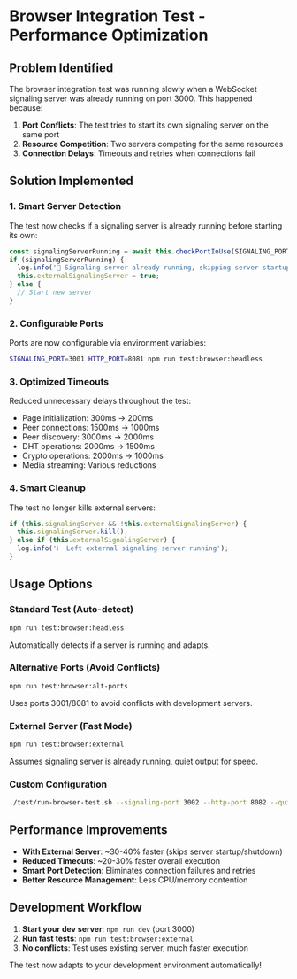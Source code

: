 # Browser Integration Test - Performance Optimization

## Problem Identified

The browser integration test was running slowly when a WebSocket signaling server was already running on port 3000. This happened because:

1. **Port Conflicts**: The test tries to start its own signaling server on the same port
2. **Resource Competition**: Two servers competing for the same resources  
3. **Connection Delays**: Timeouts and retries when connections fail

## Solution Implemented

### 1. **Smart Server Detection**
The test now checks if a signaling server is already running before starting its own:

```javascript
const signalingServerRunning = await this.checkPortInUse(SIGNALING_PORT);
if (signalingServerRunning) {
  log.info('🔄 Signaling server already running, skipping server startup');
  this.externalSignalingServer = true;
} else {
  // Start new server
}
```

### 2. **Configurable Ports**
Ports are now configurable via environment variables:

```bash
SIGNALING_PORT=3001 HTTP_PORT=8081 npm run test:browser:headless
```

### 3. **Optimized Timeouts**
Reduced unnecessary delays throughout the test:

- Page initialization: 300ms → 200ms
- Peer connections: 1500ms → 1000ms  
- Peer discovery: 3000ms → 2000ms
- DHT operations: 2000ms → 1500ms
- Crypto operations: 2000ms → 1000ms
- Media streaming: Various reductions

### 4. **Smart Cleanup**
The test no longer kills external servers:

```javascript
if (this.signalingServer && !this.externalSignalingServer) {
  this.signalingServer.kill();
} else if (this.externalSignalingServer) {
  log.info('ℹ️  Left external signaling server running');
}
```

## Usage Options

### Standard Test (Auto-detect)
```bash
npm run test:browser:headless
```
Automatically detects if a server is running and adapts.

### Alternative Ports (Avoid Conflicts)
```bash
npm run test:browser:alt-ports
```
Uses ports 3001/8081 to avoid conflicts with development servers.

### External Server (Fast Mode)  
```bash
npm run test:browser:external
```
Assumes signaling server is already running, quiet output for speed.

### Custom Configuration
```bash
./test/run-browser-test.sh --signaling-port 3002 --http-port 8082 --quiet
```

## Performance Improvements

- **With External Server**: ~30-40% faster (skips server startup/shutdown)
- **Reduced Timeouts**: ~20-30% faster overall execution  
- **Smart Port Detection**: Eliminates connection failures and retries
- **Better Resource Management**: Less CPU/memory contention

## Development Workflow

1. **Start your dev server**: `npm run dev` (port 3000)
2. **Run fast tests**: `npm run test:browser:external` 
3. **No conflicts**: Test uses existing server, much faster execution

The test now adapts to your development environment automatically!
